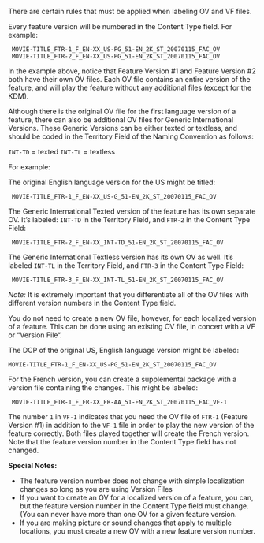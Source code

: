 There are certain rules that must be applied when labeling OV and VF files.

Every feature version will be numbered in the Content Type field. For example:

     MOVIE-TITLE_FTR-1_F_EN-XX_US-PG_51-EN_2K_ST_20070115_FAC_OV
     MOVIE-TITLE_FTR-2_F_EN-XX_US-PG_51-EN_2K_ST_20070115_FAC_OV

In the example above, notice that Feature Version #1 and Feature Version #2 both have their own OV files. Each OV file contains an entire version of the feature, and will play the feature without any additional files (except for the KDM).

Although there is the original OV file for the first language version of a feature, there can also be additional OV files for Generic International Versions.  These Generic Versions can be either texted or textless, and should be coded in the Territory Field of the Naming Convention as follows:

`INT-TD` = texted
`INT-TL` = textless

For example:

The original English language version for the US might be titled:

     MOVIE-TITLE_FTR-1_F_EN-XX_US-G_51-EN_2K_ST_20070115_FAC_OV

The Generic International Texted version of the feature has its own separate OV. It’s labeled: `INT-TD` in the Territory Field, and `FTR-2` in the Content Type Field:

     MOVIE-TITLE_FTR-2_F_EN-XX_INT-TD_51-EN_2K_ST_20070115_FAC_OV

The Generic International Textless version has its own OV as well.  It’s labeled `INT-TL` in the Territory Field, and `FTR-3` in the Content Type Field:

     MOVIE-TITLE_FTR-3_F_EN-XX_INT-TL_51-EN_2K_ST_20070115_FAC_OV

*Note:* It is extremely important that you differentiate all of the OV files with different version numbers in the Content Type field.

You do not need to create a new OV file, however, for each localized version of a feature.  This can be done using an existing OV file, in concert with a VF or “Version File“.

The DCP of the original US, English language version might be labeled:

    MOVIE-TITLE_FTR-1_F_EN-XX_US-PG_51-EN_2K_ST_20070115_FAC_OV

For the French version, you can create a supplemental package with a version file containing the changes. This might be labeled:

     MOVIE-TITLE_FTR-1_F_FR-XX_FR-AA_51-EN_2K_ST_20070115_FAC_VF-1

The number `1` in `VF-1` indicates that you need the OV file of `FTR-1` (Feature Version #1) in addition to the `VF-1` file in order to play the new version of the feature correctly. Both files played together will create the French version. Note that the feature version number in the Content Type field has not changed.

**Special Notes:**
- The feature version number does not change with simple localization changes so long as you are using Version Files
- If you want to create an OV for a localized version of a feature, you can, but the feature version number in the Content Type field must change.  (You can never have more than one OV for a given feature version.
- If you are making picture or sound changes that apply to multiple locations, you must create a new OV with a new feature version number. 
